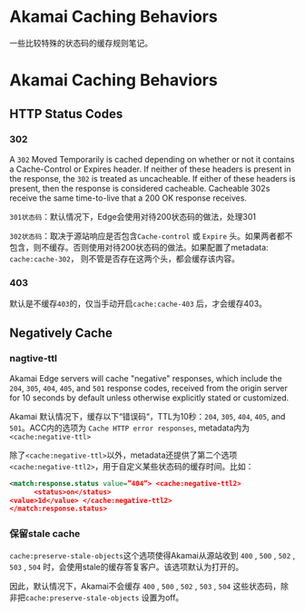 # Akamai Caching Behaviors


一些比较特殊的状态码的缓存规则笔记。
<!--more-->

# Akamai Caching Behaviors

## HTTP Status Codes

### 302
A `302` Moved Temporarily is cached depending on whether or not it contains a Cache-Control or Expires header. If neither of these headers is present in the response, the `302` is treated as uncacheable. If either of these headers is present, then the response is considered cacheable. Cacheable 302s receive the same time-to-live that a 200 OK response receives.

`301状态码`：默认情况下，Edge会使用对待200状态码的做法，处理301

`302状态码`：取决于源站响应是否包含`Cache-control` 或 `Expire` 头。如果两者都不包含，则不缓存。否则使用对待200状态码的做法。如果配置了metadata: `cache:cache-302`， 则不管是否存在这两个头，都会缓存该内容。

### 403
默认是不缓存`403`的，仅当手动开启`cache:cache-403` 后，才会缓存403。

## Negatively Cache

### nagtive-ttl
Akamai Edge servers will cache "negative" responses, which include the `204`, `305`, `404`, `405`, and `501` response codes, received from the origin server for 10 seconds by default unless otherwise explicitly stated or customized.

Akamai 默认情况下，缓存以下“错误码“，TTL为10秒：`204`, `305`, `404`, `405`, and `501`。ACC内的选项为 `Cache HTTP error responses`, metadata内为 `<cache:negative-ttl>`

除了`<cache:negative-ttl>`以外，metadata还提供了第二个选项`<cache:negative-ttl2>`，用于自定义某些状态码的缓存时间。比如：
```xml
<match:response.status value=”404”> <cache:negative-ttl2>
      <status>on</status>
<value>1d</value> </cache:negative-ttl2>
</match:response.status>
```

### 保留stale cache
`cache:preserve-stale-objects`这个选项使得Akamai从源站收到 `400` , `500` , `502` , `503` , `504` 时，会使用stale的缓存答复客户。该选项默认为打开的。

因此，默认情况下，Akamai不会缓存 `400` , `500` , `502` , `503` , `504` 这些状态码，除非把`cache:preserve-stale-objects` 设置为off。


